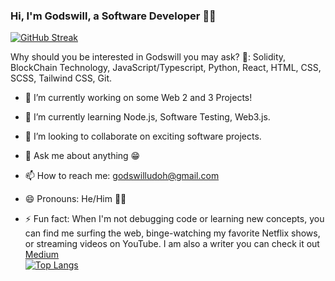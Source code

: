 ### Hi, I'm Godswill, a Software Developer 👋🏼

   [![GitHub Streak](https://github-readme-streak-stats.herokuapp.com/?user=godswilludoh)](https://git.io/streak-stats)
   <br>


Why should you be interested in Godswill you may ask? 🤗:
Solidity, BlockChain Technology, JavaScript/Typescript, Python, React, HTML, CSS, SCSS, Tailwind CSS, Git.

- 🔭 I’m currently working on some Web 2 and 3 Projects!
- 🌱 I’m currently learning Node.js, Software Testing, Web3.js.
- 👯 I’m looking to collaborate on exciting software projects.
- 💬 Ask me about anything 😁
- 📫 How to reach me: godswilludoh@gmail.com
- 😄 Pronouns: He/Him 🕴🏼

- ⚡ Fun fact: When I'm not debugging code or learning new concepts, you can find me surfing the web, binge-watching my favorite Netflix shows, or streaming videos on YouTube. I am also a writer you can check it out <a href="https://medium.com/@godswilludoh">Medium</a>
   <br>
 [![Top Langs](https://github-readme-stats.vercel.app/api/top-langs/?username=godswilludoh&layout=compact&card_width=445)](https://github.com/godswilludoh/github-readme-stats)
